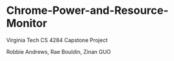 # Chrome-Power-and-Resource-Monitor
Virginia Tech CS 4284 Capstone Project

Robbie Andrews, Rae Bouldin, Zinan GUO

